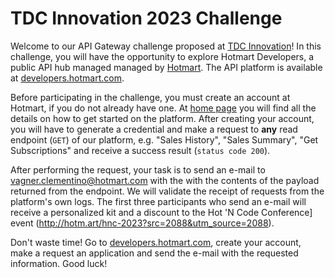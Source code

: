 # TDC Innovation 2023 Challenge

Welcome to our API Gateway challenge proposed at [TDC
Innovation](https://thedevconf.com/tdc/2023/innovation/)! In this challenge, you
will have the opportunity to explore Hotmart Developers, a public API hub managed
managed by [Hotmart](https://hotmart.com). The API platform is
available at
[developers.hotmart.com](https://developers.hotmart.com).

Before participating in the challenge, you must create an account at Hotmart, if
you do not already have one. At
[home page](https://developers.hotmart.com/docs/pt-BR/start/about/) you will find all the
details on how to get started on the platform. After creating your account, you will have to
generate a credential and make a request to **any** read endpoint (`GET`) of our platform, e.g. "Sales History", "Sales Summary", "Get Subscriptions" and receive a success result (`status code 200`).

After performing the request, your task is to send an e-mail to
[vagner.clementino@hotmart.com](mailto:vagner.clementino@hotmart.com) with the
with the contents of the payload returned from the endpoint. We will validate the receipt of requests from the platform's own logs. The first three participants who send an e-mail will receive a personalized kit and a discount to the
Hot 'N Code Conference] event (<http://hotm.art/hnc-2023?src=2088&utm_source=2088>).

Don't waste time! Go to
[developers.hotmart.com](https://developers.hotmart.com), create your account, make a request
an application and send the e-mail with the requested information. Good luck!
